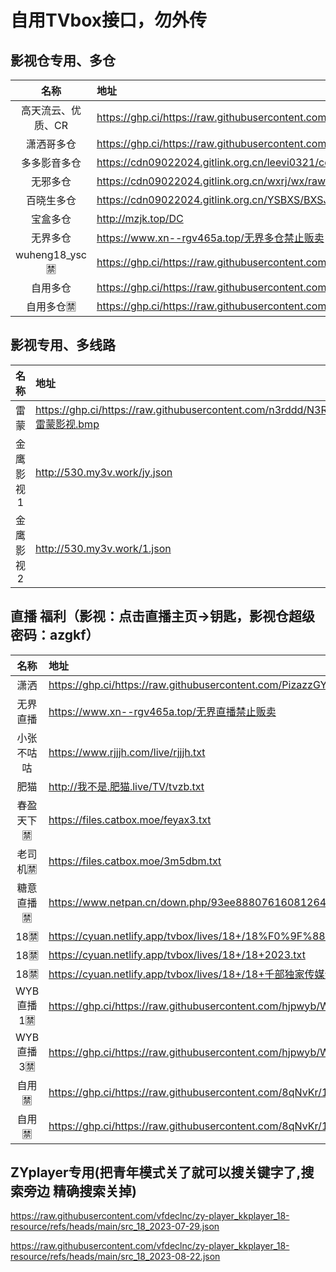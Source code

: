 # 自用TVbox接口，勿外传
## 影视仓专用、多仓
| 名称 | 地址 |
| :---: | :--- | 
| 高天流云、优质、CR | https://ghp.ci/https://raw.githubusercontent.com/hd9211/Tvbox1/main/duocang.json |
| 潇洒哥多仓 | https://ghp.ci/https://raw.githubusercontent.com/PizazzGY/TVBox_warehouse/main/warehouse.txt|
| 多多影音多仓 | https://cdn09022024.gitlink.org.cn/leevi0321/cool/raw/branch/main/room.json |
| 无邪多仓 | https://cdn09022024.gitlink.org.cn/wxrj/wx/raw/wx.json?ref=master |
| 百晓生多仓 | https://cdn09022024.gitlink.org.cn/YSBXS/BXSJK/raw/branch/master/DC.json |
| 宝盒多仓 | http://mzjk.top/DC |
| 无界多仓 | https://www.xn--rgv465a.top/无界多仓禁止贩卖|
| wuheng18_ysc🈲 | https://ghp.ci/https://raw.githubusercontent.com/hd9211/Tvbox1/main/wuheng18_ysc.json |
| 自用多仓 | https://ghp.ci/https://raw.githubusercontent.com/8qNvKr/188/main/DCys.json |
| 自用多仓🈲 | https://ghp.ci/https://raw.githubusercontent.com/8qNvKr/188/main/DC18.json |
## 影视专用、多线路
| 名称 | 地址 |
| :---: | :--- | 
| 雷蒙 |https://ghp.ci/https://raw.githubusercontent.com/n3rddd/N3RD/master/JN/雷蒙影视.bmp|
| 金鹰影视1 | http://530.my3v.work/jy.json|
| 金鹰影视2 | http://530.my3v.work/1.json|
## 直播 福利（影视：点击直播主页→钥匙，影视仓超级密码：azgkf）
| 名称 | 地址 | 
| :---: | :--- | 
| 潇洒 | https://ghp.ci/https://raw.githubusercontent.com/PizazzGY/TVBox/main/live.txt |
| 无界直播 | https://www.xn--rgv465a.top/无界直播禁止贩卖|
| 小张不咕咕 | https://www.rjjjh.com/live/rjjjh.txt |
| 肥猫 | http://我不是.肥猫.live/TV/tvzb.txt | 
| 春盈天下🈲| https://files.catbox.moe/feyax3.txt | 
| 老司机🈲 | https://files.catbox.moe/3m5dbm.txt |
| 糖意直播🈲 | https://www.netpan.cn/down.php/93ee8880761608126469a9b65f81f5df.txt |
| 18🈲 | https://cyuan.netlify.app/tvbox/lives/18+/18%F0%9F%88%B2%EF%B8%8F.txt |
| 18🈲 | https://cyuan.netlify.app/tvbox/lives/18+/18+2023.txt |
| 18🈲 | https://cyuan.netlify.app/tvbox/lives/18+/18+千部独家传媒无水印来袭tvlist.txt |
| WYB直播1🈲 | https://ghp.ci/https://raw.githubusercontent.com/hjpwyb/WYB/refs/heads/main/data/test/tv1.txt |
| WYB直播3🈲 | https://ghp.ci/https://raw.githubusercontent.com/hjpwyb/WYB/refs/heads/main/data/test/tv3.txt |
| 自用🈲 |https://ghp.ci/https://raw.githubusercontent.com/8qNvKr/188/main/FLZB.txt|
| 自用🈲 |https://ghp.ci/https://raw.githubusercontent.com/8qNvKr/188/main/FLZB2.txt|

## ZYplayer专用(把青年模式关了就可以搜关键字了,搜索旁边 精确搜索关掉)

https://raw.githubusercontent.com/vfdeclnc/zy-player_kkplayer_18-resource/refs/heads/main/src_18_2023-07-29.json

https://raw.githubusercontent.com/vfdeclnc/zy-player_kkplayer_18-resource/refs/heads/main/src_18_2023-08-22.json

